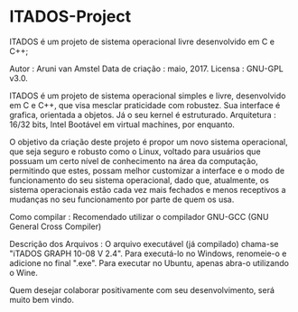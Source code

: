 # ITADOS-Project

ITADOS é um projeto de sistema operacional livre desenvolvido em C e C++;

Autor : Aruni van Amstel
Data de criação : maio, 2017.
Licensa : GNU-GPL v3.0.

ITADOS é um projeto de sistema operacional simples e livre, desenvolvido em C e C++, que visa mesclar praticidade com robustez.
Sua interface é grafica, orientada a objetos.
Já o seu kernel é estruturado.
Arquitetura : 16/32 bits, Intel
Bootável em virtual machines, por enquanto.

O objetivo da criação deste projeto é propor um novo sistema operacional, que seja seguro e robusto como o Linux, voltado para
usuários que possuam um certo nível de conhecimento na área da computação, permitindo que estes, possam melhor customizar a 
interface e o modo de funcionamento do seu 
sistema operacional, dado que, atualmente, os sistema operacionais estão cada vez mais fechados e menos receptivos a mudanças no 
seu funcionamento por parte de quem os usa.

Como compilar : Recomendado utilizar o compilador GNU-GCC (GNU General Cross Compiler)

Descrição dos Arquivos : O arquivo executável (já compilado) chama-se "iTADOS GRAPH 10-08 V 2.4". Para executá-lo no
Windows, renomeie-o e adicione no final ".exe". Para executar no Ubuntu, apenas abra-o utilizando o Wine.

Quem desejar colaborar positivamente com seu desenvolvimento, será muito bem vindo.
